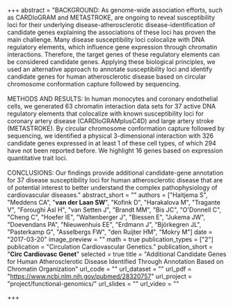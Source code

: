 +++
abstract = "BACKGROUND: As genome-wide association efforts, such as CARDIoGRAM and METASTROKE, are ongoing to reveal susceptibility loci for their underlying disease-atherosclerotic disease-identification of candidate genes explaining the associations of these loci has proven the main challenge. Many disease susceptibility loci colocalize with DNA regulatory elements, which influence gene expression through chromatin interactions. Therefore, the target genes of these regulatory elements can be considered candidate genes. Applying these biological principles, we used an alternative approach to annotate susceptibility loci and identify candidate genes for human atherosclerotic disease based on circular chromosome conformation capture followed by sequencing.</br></br>METHODS AND RESULTS: In human monocytes and coronary endothelial cells, we generated 63 chromatin interaction data sets for 37 active DNA regulatory elements that colocalize with known susceptibility loci for coronary artery disease (CARDIoGRAMplusC4D) and large artery stroke (METASTROKE). By circular chromosome conformation capture followed by sequencing, we identified a physical 3-dimensional interaction with 326 candidate genes expressed in at least 1 of these cell types, of which 294 have not been reported before. We highlight 16 genes based on expression quantitative trait loci.</br></br>CONCLUSIONS: Our findings provide additional candidate-gene annotation for 37 disease susceptibility loci for human atherosclerotic disease that are of potential interest to better understand the complex pathophysiology of cardiovascular diseases."
abstract_short = ""
authors = ["Haitjema S", "Meddens CA", "**van der Laan SW**", "Kofink D", "Harakalova M", "Tragante V", "Foroughi Asl H", "van Setten J", "Brandt MM", "Bis JC", "O'Donnell C", "Cheng C", "Hoefer IE", "Waltenberger J", "Biessen E", "Jukema JW", "Doevendans PA", "Nieuwenhuis EE", "Erdmann J", "Björkegren JL", "Pasterkamp G", "Asselbergs FW", "den Ruijter HM", "Mokry M"]
date = "2017-03-20"
image_preview = ""
math = true
publication_types = ["2"]
publication = "Circulation Cardiovascular Genetics."
publication_short = "**Circ Cardiovasc Genet**"
selected = true
title = "Additional Candidate Genes for Human Atherosclerotic Disease Identified Through Annotation Based on Chromatin Organization"
url_code = ""
url_dataset = ""
url_pdf = "https://www.ncbi.nlm.nih.gov/pubmed/28320757"
url_project = "project/functional-genomics/"
url_slides = ""
url_video = ""

+++


